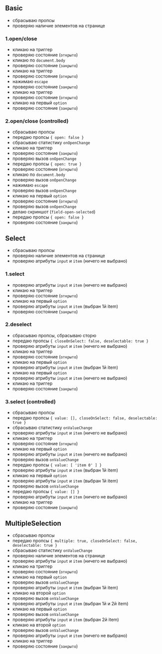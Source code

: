 ## Basic

- сбрасываю пропсы
- проверяю наличие элементов на странице

### 1.open/close

- кликаю на триггер
- проверяю состояние (`открыто`)
- кликаю по `document.body`
- проверяю состояние (`закрыто`)
- кликаю на триггер
- проверяю состояние (`открыто`)
- нажимаю `escape`
- проверяю состояние (`закрыто`)
- кликаю на триггер
- проверяю состояние (`открыто`)
- кликаю на первый `option`
- проверяю состояние (`закрыто`)

### 2.open/close (controlled)

- сбрасываю пропсы
- передаю пропсы `{ open: false }`
- сбрасываю статистику `onOpenChange`
- кликаю на триггер
- проверяю состояние (`закрыто`)
- проверяю вызов `onOpenChange`
- передаю пропсы `{ open: true }`
- проверяю состояние (`открыто`)
- кликаю по `document.body`
- проверяю вызов `onOpenChange`
- нажимаю `escape`
- проверяю вызов `onOpenChange`
- кликаю на первый `option`
- проверяю состояние (`открыто`)
- проверяю вызов `onOpenChange`
- делаю скриншот (`field-open-selected`)
- передаю пропсы `{ open: false }`
- проверяю состояние (`закрыто`)

## Select

- сбрасываю пропсы
- проверяю наличие элементов на странице
- проверяю атрибуты `input` и `item` (ничего не выбрано)

### 1.select

- проверяю атрибуты `input` и `item` (ничего не выбрано)
- кликаю на триггер
- проверяю состояние (`открыто`)
- кликаю на первый `option`
- проверяю атрибуты `input` и `item` (выбран 1й item)
- проверяю состояние (`закрыто`)

### 2.deselect

- сбрасываю пропсы, сбрасываю сторю
- передаю пропсы `{ closeOnSelect: false, deselectable: true }`
- проверяю атрибуты `input` и `item` (ничего не выбрано)
- кликаю на триггер
- проверяю состояние (`открыто`)
- кликаю на первый `option`
- проверяю атрибуты `input` и `item` (выбран 1й item)
- кликаю на первый `option`
- проверяю атрибуты `input` и `item` (ничего не выбрано)
- кликаю на триггер
- проверяю состояние (`закрыто`)

### 3.select (controlled)

- сбрасываю пропсы
- передаю пропсы `{ value: [], closeOnSelect: false, deselectable: true }`
- сбрасываю статистику `onValueChange`
- проверяю атрибуты `input` и `item` (ничего не выбрано)
- кликаю на триггер
- проверяю состояние (`открыто`)
- кликаю на первый `option`
- проверяю атрибуты `input` и `item` (ничего не выбрано)
- проверяю вызов `onValueChange`
- передаю пропсы `{ value: [ 'item 0' ] }`
- проверяю атрибуты `input` и `item` (выбран 1й item)
- кликаю на первый `option`
- проверяю атрибуты `input` и `item` (выбран 1й item)
- проверяю вызов `onValueChange`
- передаю пропсы `{ value: [] }`
- проверяю атрибуты `input` и `item` (ничего не выбрано)
- кликаю на триггер
- проверяю состояние (`закрыто`)


## MultipleSelection

- сбрасываю пропсы
- передаю пропсы `{ multiple: true, closeOnSelect: false, deselectable: true }`
- сбрасываю статистику `onValueChange`
- проверяю наличие элементов на странице
- проверяю атрибуты `input` и `item` (ничего не выбрано)
- кликаю на триггер
- проверяю состояние (`открыто`)
- кликаю на первый `option`
- проверяю вызов `onValueChange`
- проверяю атрибуты `input` и `item` (выбран 1й item)
- кликаю на второй `option`
- проверяю вызов `onValueChange`
- проверяю атрибуты `input` и `item` (выбран 1й и 2й item)
- кликаю на первый `option`
- проверяю вызов `onValueChange`
- проверяю атрибуты `input` и `item` (выбран 2й item)
- кликаю на второй `option`
- проверяю вызов `onValueChange`
- проверяю атрибуты `input` и `item` (ничего не выбрано)
- кликаю на триггер
- проверяю состояние (`закрыто`)
